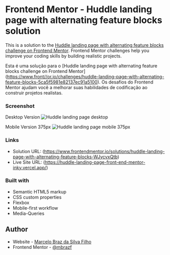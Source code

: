 # Frontend Mentor - Huddle landing page with alternating feature blocks solution

This is a solution to the [Huddle landing page with alternating feature blocks challenge on Frontend Mentor](https://www.frontendmentor.io/challenges/huddle-landing-page-with-alternating-feature-blocks-5ca5f5981e82137ec91a5100). Frontend Mentor challenges help you improve your coding skills by building realistic projects. 

Esta é uma solução para o [Huddle landing page with alternating feature blocks challenge on Frontend Mentor] (https://www.front//or.io/challenges/huddle-landing-page-with-alternating-feature-blocks-5ca5f5981e82137ec91a5100). Os desafios do Frontend Mentor ajudam você a melhorar suas habilidades de codificação ao construir projetos realistas.

### Screenshot

Desktop Version
![Huddle landing page desktop](https://user-images.githubusercontent.com/72533693/128905392-95575843-381e-43f1-b1b7-e287033a41c9.jpg)




Mobile Version 375px
![Huddle landing page mobile 375px](https://user-images.githubusercontent.com/72533693/128906074-2d6dffe2-9dbe-4482-895a-dfcf54e5a764.jpg)



### Links

- Solution URL: (https://www.frontendmentor.io/solutions/huddle-landing-page-with-alternating-feature-blocks-WJycvxQtb)
- Live Site URL: (https://huddle-landing-page-front-end-mentor-inky.vercel.app/)

### Built with

- Semantic HTML5 markup
- CSS custom properties
- Flexbox
- Mobile-first workflow
- Media-Queries 

## Author

- Website - [Marcelo Braz da Silva Filho](https://github.com/mbrazf)
- Frontend Mentor - [@mbrazf](https://www.frontendmentor.io/profile/mbrazf)
